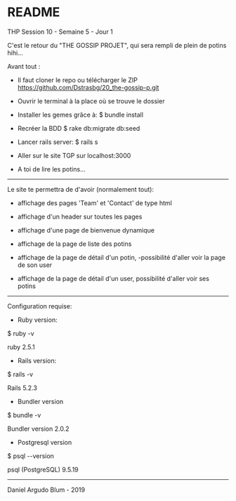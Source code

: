 # README

THP Session 10 - Semaine 5 - Jour 1

C'est le retour du "THE GOSSIP PROJET", qui sera rempli de plein de potins hihi...

Avant tout :

- Il faut cloner le repo ou télécharger le ZIP
  https://github.com/Dstrasbg/20_the-gossip-p.git

- Ouvrir le terminal à la place où se trouve le dossier

- Installer les gemes grâce à:
 $ bundle install

- Recréer la BDD
 $ rake db:migrate db:seed

- Lancer rails server:
 $ rails s

- Aller sur le site TGP sur localhost:3000

- A toi de lire les potins...

----------------------------

Le site te permettra de d'avoir (normalement tout):

- affichage des pages 'Team' et 'Contact' de type html

- affichage d'un header sur toutes les pages

- affichage d'une page de bienvenue dynamique

- affichage de la page de liste des potins

- affichage de la page de détail d'un potin, -possibilité d'aller voir la page de son user

- affichage de la page de détail d'un user, possibilité d'aller voir ses potins

------------------------

Configuration requise:

- Ruby version:

$ ruby -v

ruby 2.5.1


- Rails version:

$ rails -v

Rails 5.2.3


- Bundler version

$ bundle -v

Bundler version 2.0.2


- Postgresql version

$ psql --version

psql (PostgreSQL) 9.5.19

-----

Daniel Argudo Blum - 2019
